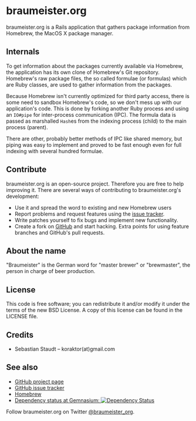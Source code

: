 braumeister.org
===============

braumeister.org is a Rails application that gathers package information from
Homebrew, the MacOS X package manager.

## Internals

To get information about the packages currently available via Homebrew, the
application has its own clone of Homebrew's Git repository. Homebrew's raw
package files, the so called formulae (or formulas) which are Ruby classes, are
used to gather information from the packages.

Because Homebrew isn't currently optimized for third party access, there is
some need to sandbox Homebrew's code, so we don't mess up with our
application's code. This is done by forking another Ruby process and using an
`IO#pipe` for inter-process communication (IPC). The formula data is passed as
marshalled `Hash`es from the indexing process (child) to the main process
(parent).

There are other, probably better methods of IPC like shared memory, but piping
was easy to implement and proved to be fast enough even for full indexing with
several hundred formulae.

## Contribute

braumeister.org is an open-source project. Therefore you are free to help
improving it. There are several ways of contributing to braumeister.org's
development:

 * Use it and spread the word to existing and new Homebrew users
 * Report problems and request features using the [issue tracker][2].
 * Write patches yourself to fix bugs and implement new functionality.
 * Create a fork on [GitHub][1] and start hacking. Extra points for using
   feature branches and GitHub's pull requests.

## About the name

"Braumeister" is the German word for "master brewer" or "brewmaster", the
person in charge of beer production.

## License

This code is free software; you can redistribute it and/or modify it under the
terms of the new BSD License. A copy of this license can be found in the
LICENSE file.

## Credits

 * Sebastian Staudt – koraktor(at)gmail.com

## See also

 * [GitHub project page][1]
 * [GitHub issue tracker][2]
 * [Homebrew][3]
 * [Dependency status at Gemnasium: ![Dependency Status](https://gemnasium.com/koraktor/braumeister.org.png?travis)][4]
 
 Follow braumeister.org on Twitter
 [@braumeister_org](http://twitter.com/braumeister_org).

 [1]: https://github.com/koraktor/braumeister.org
 [2]: https://github.com/koraktor/braumeister.org/issues
 [3]: http://mxcl.github.com/homebrew
 [4]: https://gemnasium.com/koraktor/braumeister.org
